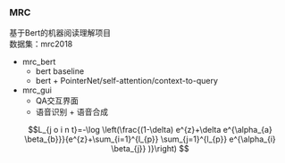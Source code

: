 ### MRC
基于Bert的机器阅读理解项目  
数据集：mrc2018 

- mrc_bert
    + bert baseline
    + bert + PointerNet/self-attention/context-to-query
- mrc_gui
    + QA交互界面
    + 语音识别 + 语音合成


$$L_{j o i n t}=-\log \left(\frac{(1-\delta) e^{z}+\delta e^{\alpha_{a} \beta_{b}}}{e^{z}+\sum_{i=1}^{l_{p}} \sum_{j=1}^{l_{p}} e^{\alpha_{i} \beta_{j}} )}\right) $$